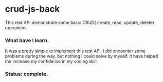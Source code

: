 # crud-js-back

This rest API demonstrate some basic  CRUD( create, read, update, delete) operations.

### What have I learn.
 It was a pretty simple to implement this rest API. I did encounter some problems during the way,    but nothing I could solve by myself.  It have helped me increase my confidence in my coding skill.
### Status: complete.




